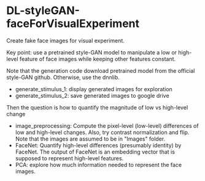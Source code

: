 # DL-styleGAN-faceForVisualExperiment
Create fake face images for visual experiment.

Key point: use a pretrained style-GAN model to manipulate a low or high-level feature of face images while keeping other features constant.

Note that the generation code download pretrained model from the official style-GAN github. Otherwise, use the dnnlib.

- generate_stimulus_1: display generated images for exploration
- generate_stimulus_2: save generated images to google drive

Then the question is how to quantify the magnitude of low vs high-level change
- image_preprocessing: Compute the pixel-level (low-level) differences of low and high-level changes. Also, try contrast normalization and flip. Note that the images are assumed to be in "Images" folder.
- FaceNet: Quantify high-level differences (presumably identity) by FaceNet. The output of FaceNet is an embedding vector that is supposed to represent high-level features.
- PCA: explore how much information needed to represent the face images.
